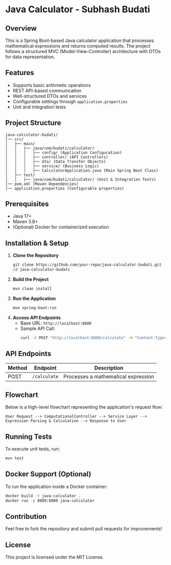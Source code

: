 # Java Calculator - Subhash Budati

## Overview
This is a Spring Boot-based Java calculator application that processes mathematical expressions and returns computed results. The project follows a structured MVC (Model-View-Controller) architecture with DTOs for data representation.

## Features
- Supports basic arithmetic operations
- REST API-based communication
- Well-structured DTOs and services
- Configurable settings through `application.properties`
- Unit and integration tests

## Project Structure
```
java-calculator-budati/
│── src/
│   ├── main/
│   │   ├── java/com/budati/calculator/
│   │   │   ├── config/ (Application Configuration)
│   │   │   ├── controller/ (API Controllers)
│   │   │   ├── dto/ (Data Transfer Objects)
│   │   │   ├── service/ (Business Logic)
│   │   │   ├── CalculatorApplication.java (Main Spring Boot Class)
│   ├── test/
│   │   ├── java/com/budati/calculator/ (Unit & Integration Tests)
│── pom.xml (Maven Dependencies)
│── application.properties (Configurable properties)
```

## Prerequisites
- Java 17+
- Maven 3.8+
- (Optional) Docker for containerized execution

## Installation & Setup
1. **Clone the Repository**
   ```sh
   git clone https://github.com/your-repo/java-calculator-budati.git
   cd java-calculator-budati
   ```
2. **Build the Project**
   ```sh
   mvn clean install
   ```
3. **Run the Application**
   ```sh
   mvn spring-boot:run
   ```
4. **Access API Endpoints**
   - Base URL: `http://localhost:8080`
   - Sample API Call:
     ```sh
     curl -X POST "http://localhost:8080/calculate" -H "Content-Type: application/json" -d '{"expression": "2+3*4"}'
     ```

## API Endpoints
| Method | Endpoint        | Description |
|--------|----------------|-------------|
| POST   | `/calculate`    | Processes a mathematical expression |

## Flowchart
Below is a high-level flowchart representing the application's request flow:

```
User Request --> ComputationalController --> Service Layer --> Expression Parsing & Calculation --> Response to User
```

## Running Tests
To execute unit tests, run:
```sh
mvn test
```

## Docker Support (Optional)
To run the application inside a Docker container:
```sh
docker build -t java-calculator .
docker run -p 8080:8080 java-calculator
```

## Contribution
Feel free to fork the repository and submit pull requests for improvements!

## License
This project is licensed under the MIT License.

